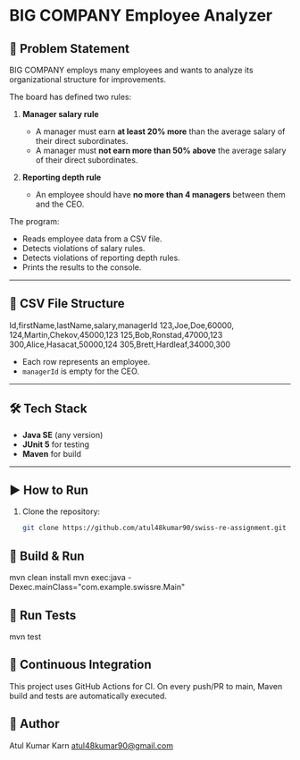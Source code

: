 # BIG COMPANY Employee Analyzer

## 📌 Problem Statement
BIG COMPANY employs many employees and wants to analyze its organizational structure for improvements.

The board has defined two rules:

1. **Manager salary rule**
   - A manager must earn **at least 20% more** than the average salary of their direct subordinates.
   - A manager must **not earn more than 50% above** the average salary of their direct subordinates.

2. **Reporting depth rule**
   - An employee should have **no more than 4 managers** between them and the CEO.

The program:
- Reads employee data from a CSV file.
- Detects violations of salary rules.
- Detects violations of reporting depth rules.
- Prints the results to the console.

---

## 📂 CSV File Structure
Id,firstName,lastName,salary,managerId
123,Joe,Doe,60000,
124,Martin,Chekov,45000,123
125,Bob,Ronstad,47000,123
300,Alice,Hasacat,50000,124
305,Brett,Hardleaf,34000,300


- Each row represents an employee.
- `managerId` is empty for the CEO.

---

## 🛠️ Tech Stack
- **Java SE** (any version)
- **JUnit 5** for testing
- **Maven** for build

---

## ▶️ How to Run
1. Clone the repository:
   ```bash
   git clone https://github.com/atul48kumar90/swiss-re-assignment.git

## 🚀 Build & Run
mvn clean install
mvn exec:java -Dexec.mainClass="com.example.swissre.Main"

## 🧪 Run Tests
mvn test

## 🔄 Continuous Integration

This project uses GitHub Actions for CI.
On every push/PR to main, Maven build and tests are automatically executed.

## 👤 Author
Atul Kumar Karn
atul48kumar90@gmail.com